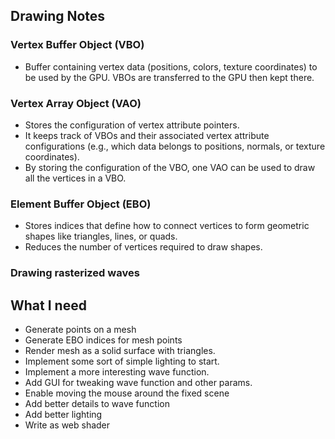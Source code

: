 ## Drawing Notes

### Vertex Buffer Object (VBO)

- Buffer containing vertex data (positions, colors, texture coordinates) to be used by the GPU. VBOs are transferred to the GPU then kept there.

### Vertex Array Object (VAO)

- Stores the configuration of vertex attribute pointers.
- It keeps track of VBOs and their associated vertex attribute configurations (e.g., which data belongs to positions, normals, or texture coordinates).
- By storing the configuration of the VBO, one VAO can be used to draw all the vertices in a VBO.

### Element Buffer Object (EBO)

- Stores indices that define how to connect vertices to form geometric shapes like triangles, lines, or quads.
- Reduces the number of vertices required to draw shapes.

### Drawing rasterized waves

## What I need

- Generate points on a mesh
- Generate EBO indices for mesh points
- Render mesh as a solid surface with triangles.
- Implement some sort of simple lighting to start.
- Implement a more interesting wave function.
- Add GUI for tweaking wave function and other params.
- Enable moving the mouse around the fixed scene
- Add better details to wave function
- Add better lighting
- Write as web shader
